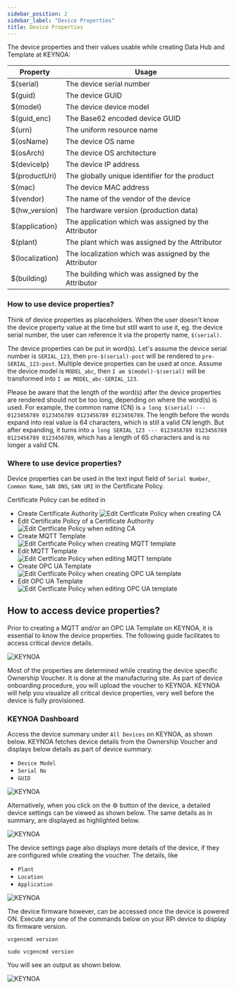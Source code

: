 ```yaml
---
sidebar_position: 2
sidebar_label: "Device Properties"
title: Device Properties
---
```


The device properties and their values usable while creating Data Hub and Template at KEYNOA:

| Property        | Usage                                                 |
|-----------------|-------------------------------------------------------|
| $(serial)       | The device serial number                              |
| $(guid)         | The device GUID                                       |
| $(model)        | The device device model                               |
| $(guid_enc)     | The Base62 encoded device GUID                        |
| $(urn)          | The uniform resource name                             |
| $(osName)       | The device OS name                                    |
| $(osArch)       | The device OS architecture                            |
| $(deviceIp)     | The device IP address                                 |
| $(productUri)   | The globally unique identifier for the product        |
| $(mac)          | The device MAC address                                |
| $(vendor)       | The name of the vendor of the device                  |
| $(hw_version)   | The hardware version (production data)                |
| $(application)  | The application which was assigned by the Attributor  |
| $(plant)        | The plant which was assigned by the Attributor        |
| $(localization) | The localization which was assigned by the Attributor |
| $(building)     | The building which was assigned by the Attributor     |

### How to use device properties?
Think of device properties as placeholders. 
When the user doesn't know the device property value at the time but still want to use it, eg. the device serial number,
the user can reference it via the property name, `$(serial)`. 

The device properties can be put in word(s). Let's assume the device serial number is `SERIAL_123`, then 
`pre-$(serial)-post` will be rendered to `pre-SERIAL_123-post`.
Multiple device properties can be used at once. Assume the device model is `MODEL_abc`, then `I am $(model)-$(serial)` will be
transformed into `I am MODEL_abc-SERIAL_123`.

Please be aware that the length of the word(s) after the device properties are rendered should not be too long, 
depending on where the word(s) is used. 
For example, the common name (CN) is `a long $(serial) --- 0123456789 0123456789 0123456789 0123456789`.
The length before the words expand into real value is 64 characters, which is still a valid CN length.
But after expanding, it turns into `a long SERIAL_123 --- 0123456789 0123456789 0123456789 0123456789`, 
which has a length of 65 characters and is no longer a valid CN.

### Where to use device properties?
Device properties can be used in the text input field of `Serial Number`, `Common Name`, `SAN DNS`, `SAN URI` 
in the Certificate Policy.

Certificate Policy can be edited in
- Create Certificate Authority
  ![Edit Certficate Policy when creating CA](/img/KEYNOA/reference-doc/Device-Properties/default-cert-template-create-CA.png)
- Edit Certificate Policy of a Certificate Authority
  ![Edit Certficate Policy when editing CA](/img/KEYNOA/reference-doc/Device-Properties/default-cert-template-edit-CA.png)
- Create MQTT Template
  ![Edit Certficate Policy when creating MQTT template](/img/KEYNOA/reference-doc/Device-Properties/cert-template-create-mqtt.png)
- Edit MQTT Template
  ![Edit Certficate Policy when editing MQTT template](/img/KEYNOA/reference-doc/Device-Properties/cert-template-edit-mqtt.png)
- Create OPC UA Template
  ![Edit Certficate Policy when creating OPC UA template](/img/KEYNOA/reference-doc/Device-Properties/cert-template-create-OPCUA.png)
- Edit OPC UA Template
  ![Edit Certficate Policy when editing OPC UA template](/img/KEYNOA/reference-doc/Device-Properties/cert-template-edit-OPCUA.png)


## How to access device properties?

Prior to creating a MQTT and/or an OPC UA Template on KEYNOA, it is essential to know the device properties. The following guide facilitates to access critical device details. 

![KEYNOA](/img/KEYNOA/reference-doc/Device-Properties/device-properties.png)

Most of the properties are determined while creating the device specific Ownership Voucher. It is done at the manufacturing site. As part of device onboarding procedure, you will upload the voucher to KEYNOA. KEYNOA will help you visualize all critical device properties, very well before the device is fully provisioned.


### KEYNOA Dashboard

Access the device summary under `All Devices` on KEYNOA, as shown below. KEYNOA fetches device details from the Ownership Voucher and displays below details as part of device summary.

- `Device Model`
- `Serial No`
- `GUID`

![KEYNOA](/img/KEYNOA/reference-doc/Device-Properties/device-summary.png)

Alternatively, when you click on the :gear: button of the device, a detailed device settings can be viewed as shown below. The same details as in summary, are displayed as highlighted below.

![KEYNOA](/img/KEYNOA/reference-doc/Device-Properties/device-detailed-settings-1.png)


The device settings page also displays more details of the device, if they are configured while creating the voucher. The details, like

- `Plant`
- `Location`
- `Application`
 
![KEYNOA](/img/KEYNOA/reference-doc/Device-Properties/device-detailed-settings-2.png)

The device firmware however, can be accessed once the device is powered ON. Execute any one of the commands below on your RPi device to display its firmware version.

```
vcgencmd version
```
```
sudo vcgencmd version
```

You will see an output as shown below. 

![KEYNOA](/img/KEYNOA/reference-doc/Device-Properties/firmware-version.png)







